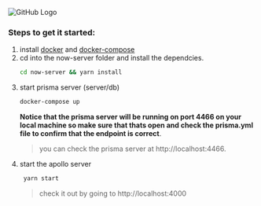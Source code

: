 ![GitHub Logo](https://www.gqlify.com/docs/assets/architecture/prisma-proxy.png)
### Steps to get it started:
1. install [docker](https://docs.docker.com/install/) and [docker-compose](https://docs.docker.com/compose/install/)
2. cd into the now-server folder and install the dependcies.
    ```bash
    cd now-server && yarn install 
    ```
3. start prisma server (server/db)
    ```bash
    docker-compose up
    ```
    __Notice that the prisma server will be running on port 4466 on your local machine so make sure that thats open and check the prisma.yml file to confirm that the endpoint is correct__.
    > you can check the prisma server at http://localhost:4466.
4. start the apollo server
   ```bash
    yarn start
    ```
    > check it out by going to http://localhost:4000

